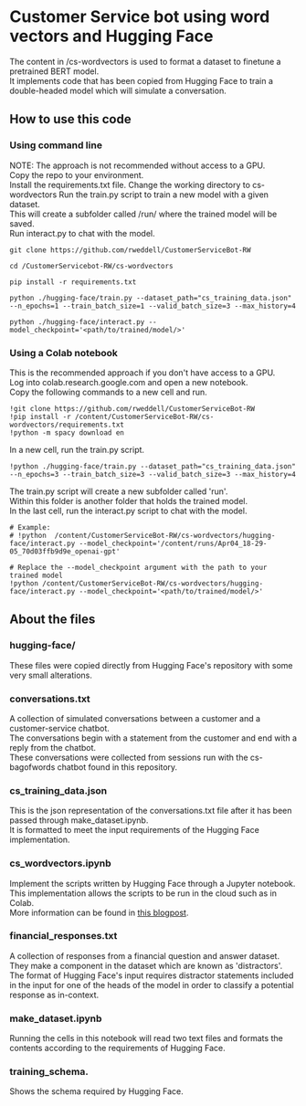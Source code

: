 # Customer Service bot using word vectors and Hugging Face

The content in /cs-wordvectors is used to format a dataset to finetune a pretrained BERT model.  
It implements code that has been copied from Hugging Face to train a double-headed model which will simulate a conversation.


## How to use this code
### Using command line
NOTE: The approach is not recommended without access to a GPU.  
Copy the repo to your environment.  
Install the requirements.txt file. 
Change the working directory to cs-wordvectors
Run the train.py script to train a new model with a given dataset.  
This will create a subfolder called /run/ where the trained model will be saved.  
Run interact.py to chat with the model.  
```
git clone https://github.com/rweddell/CustomerServiceBot-RW

cd /CustomerServicebot-RW/cs-wordvectors

pip install -r requirements.txt

python ./hugging-face/train.py --dataset_path="cs_training_data.json" --n_epochs=1 --train_batch_size=1 --valid_batch_size=3 --max_history=4

python ./hugging-face/interact.py --model_checkpoint='<path/to/trained/model/>'
```
### Using a Colab notebook
This is the recommended approach if you don't have access to a GPU.   
Log into colab.research.google.com and open a new notebook.  
Copy the following commands to a new cell and run.    
```
!git clone https://github.com/rweddell/CustomerServiceBot-RW  
!pip install -r /content/CustomerServiceBot-RW/cs-wordvectors/requirements.txt
!python -m spacy download en 
```
In a new cell, run the train.py script.  
```
!python ./hugging-face/train.py --dataset_path="cs_training_data.json" --n_epochs=3 --train_batch_size=3 --valid_batch_size=3 --max_history=4  
```
The train.py script will create a new subfolder called 'run'.  
Within this folder is another folder that holds the trained model.   
In the last cell, run the interact.py script to chat with the model.  
```
# Example:
# !python  /content/CustomerServiceBot-RW/cs-wordvectors/hugging-face/interact.py --model_checkpoint='/content/runs/Apr04_18-29-05_70d03ffb9d9e_openai-gpt'

# Replace the --model_checkpoint argument with the path to your trained model
!python /content/CustomerServiceBot-RW/cs-wordvectors/hugging-face/interact.py --model_checkpoint='<path/to/trained/model/>'  
```  

## About the files
### hugging-face/
These files were copied directly from Hugging Face's repository with some very small alterations.  
### conversations.txt
A collection of simulated conversations between a customer and a customer-service chatbot.   
The conversations begin with a statement from the customer and end with a reply from the chatbot.  
These conversations were collected from sessions run with the cs-bagofwords chatbot found in this repository.  
### cs_training_data.json
This is the json representation of the conversations.txt file after it has been passed through make_dataset.ipynb.   
It is formatted to meet the input requirements of the Hugging Face implementation.  
### cs_wordvectors.ipynb
Implement the scripts written by Hugging Face through a Jupyter notebook.  
This implementation allows the scripts to be run in the cloud such as in Colab.   
More information can be found in [this blogpost](https://medium.com/huggingface/how-to-build-a-state-of-the-art-conversational-ai-with-transfer-learning-2d818ac26313).   
### financial_responses.txt
A collection of responses from a financial question and answer dataset.  
They make a component in the dataset which are known as 'distractors'.    
The format of Hugging Face's input requires distractor statements included in the input for one of the heads of the model in order to classify a potential response as in-context.   
### make_dataset.ipynb
Running the cells in this notebook will read two text files and formats the contents according to the requirements of Hugging Face.
### training_schema.
Shows the schema required by Hugging Face.